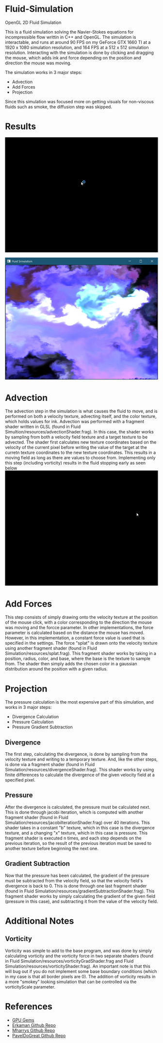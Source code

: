 # Fluid-Simulation
OpenGL 2D Fluid Simulation

This is a fluid simulation solving the Navier-Stokes equations for incompressible flow writtin in C++ and OpenGL. 
The simulation is interactable, and runs at around 90 FPS on my GeForce GTX 1660 TI at a 1920 x 1080 simulation resolution, and 164 FPS at a 512 x 512 simulation resolution.
Interacting with the simulation is done by clicking and dragging the mouse, which adds ink and force depending on the position and direction the mouse was moving.

The simulation works in 3 major steps:
- Advection
- Add Forces
- Projection

Since this simulation was focused more on getting visuals for non-viscous fluids such as smoke, the diffusion step was skipped.

# Results

![SimulationGif](screenshots/simgif.gif)

![SimulationGif](screenshots/simss.jpg)

# Advection

The advection step in the simulation is what causes the fluid to move, and is performed on both a velocity texture, advecting itself, and the color texture, which holds values for ink.
Advection was performed with a fragment shader written in GLSL (found in Fluid Simultion/resources/advectionShader.frag). In this case, the shader works by sampling from both a velocity field texture
and a target texture to be advected. The shader first calculates new texture coordinates based on the velocity of the current pixel before writing the value of the target at the curretn texture coordinates
to the new texture coordinates. This results in a moving field as long as there are values to choose from. Implementing only this step (including vorticity) results in the fluid
stopping early as seen below
![Advection](screenshots/advection.gif)

# Add Forces

This step consists of simply drawing onto the velocity texture at the position of the mouse click, with a color corresponding to the direction the mouse was moving and the forcce parameter.
In other implementations, the force parameter is calculated based on the distance the mouse has moved. However, in this implementation, a constant force value is used that is specified in the 
settings. The force "splat" is drawn onto the velocity texture using another fragment shader (found in Fluid Simulation/resources/splat.frag). This fragment shader works by taking in a position, radius, color, and base,
where the base is the texture to sample from. The shader then simply adds the chosen color in a gaussian distribution around the position with a given radius.

# Projection

The pressure calculation is the most expensive part of this simulation, and works in 3 major steps:
- Divergence Calculation
- Pressure Calculation
- Pressure Gradient Subtraction

## Divergence
The first step, calculating the divergence, is done by sampling from the velocity texture and writing to a temporary texture. And, like the other steps, is done via a fragment shader
(found in Fluid Simulation/resources/divergenceShader.frag). This shader works by using finite differences to calculate the divergence of the given velocity field at a specified pixel.

## Pressure
After the divergence is calculated, the pressure must be calculated next. This is done through jacobi iteration, which is computed with another fragment shader (found in Fluid Simulation/resources/jacobiIterationShader.frag)
over 40 iterations. This shader takes in a constant "b" texture, which in this case is the divergence texture, and a changing "x" texture, which in this case is pressure. This fragment shader is executed n times, and each step depends
on the previous iteration, so the result of the previous iteration must be saved to another texture before beginning the next one.

## Gradient Subtraction
Now that the pressure has been calculated, the gradient of the pressure must be subtracted from the velocity field, so that the velocity field's divergence is back to 0. This is done through one last fragment shader
(found in Fluid Simulation/resources/gradientSubtractionShader.frag). This fragment shader works by simply calculating the gradient of the given field (pressure in this case), and subtracting it from the value of the velocity field.

# Additional Notes

## Vorticity
Vorticity was simple to add to the base program, and was done by simply calculating vorticity and the vorticity force in two separate shaders (found in Fluid Simulation/resources/vorticityGradShader.frag and Fluid Simulation/resources/vorticityShader.frag). An important note is that this will bug out if you do not implement some base boundary conditions (which in my case is that all border pixels are 0). The addition of vorticity results in a more "smokey" looking simulation that can be controlled via the vorticityScale parameter.

# References
- [GPU Gems](https://developer.download.nvidia.com/books/HTML/gpugems/gpugems_ch38.html)
- [Erkaman Github Repo](https://github.com/Erkaman/fluid_sim)
- [Mharrys Github Repo](https://github.com/mharrys/fluids-2d)
- [PavelDoGreat Github Repo](https://github.com/PavelDoGreat/WebGL-Fluid-Simulation)

